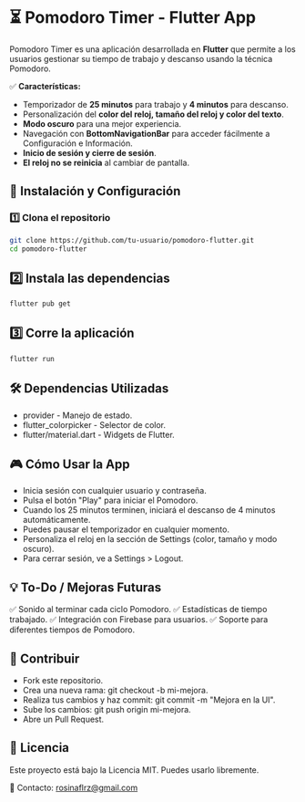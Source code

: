 # ⏳ Pomodoro Timer - Flutter App

Pomodoro Timer es una aplicación desarrollada en **Flutter** que permite a los usuarios gestionar su tiempo de trabajo y descanso usando la técnica Pomodoro.  

✅ **Características:**  
- Temporizador de **25 minutos** para trabajo y **4 minutos** para descanso.  
- Personalización del **color del reloj, tamaño del reloj y color del texto**.  
- **Modo oscuro** para una mejor experiencia.  
- Navegación con **BottomNavigationBar** para acceder fácilmente a Configuración e Información.  
- **Inicio de sesión y cierre de sesión**.  
- **El reloj no se reinicia** al cambiar de pantalla.

## 🚀 **Instalación y Configuración**
### 1️⃣ **Clona el repositorio**
```bash
git clone https://github.com/tu-usuario/pomodoro-flutter.git
cd pomodoro-flutter
```

## 2️⃣ **Instala las dependencias**
```bash
flutter pub get
```

## 3️⃣ **Corre la aplicación**
```bash
flutter run
```

## 🛠 **Dependencias Utilizadas**
- provider - Manejo de estado.
- flutter_colorpicker - Selector de color.
- flutter/material.dart - Widgets de Flutter.

## 🎮 **Cómo Usar la App**
- Inicia sesión con cualquier usuario y contraseña.
- Pulsa el botón "Play" para iniciar el Pomodoro.
- Cuando los 25 minutos terminen, iniciará el descanso de 4 minutos automáticamente.
- Puedes pausar el temporizador en cualquier momento.
- Personaliza el reloj en la sección de Settings (color, tamaño y modo oscuro).
- Para cerrar sesión, ve a Settings > Logout.

## 💡 **To-Do / Mejoras Futuras**
✅ Sonido al terminar cada ciclo Pomodoro.
✅ Estadísticas de tiempo trabajado.
✅ Integración con Firebase para usuarios.
✅ Soporte para diferentes tiempos de Pomodoro.

## 🤝 **Contribuir**
- Fork este repositorio.
- Crea una nueva rama: git checkout -b mi-mejora.
- Realiza tus cambios y haz commit: git commit -m "Mejora en la UI".
- Sube los cambios: git push origin mi-mejora.
- Abre un Pull Request.

## 📄 **Licencia**

Este proyecto está bajo la Licencia MIT. Puedes usarlo libremente.

📩 Contacto: rosinaflrz@gmail.com

